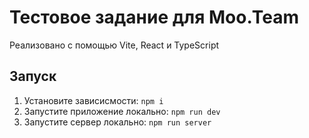# Тестовое задание для Moo.Team

Реализовано с помощью Vite, React и TypeScript

## Запуск

1. Установите зависисмости: `npm i`
2. Запустите приложение локально: `npm run dev`
3. Запустите сервер локально: `npm run server`
